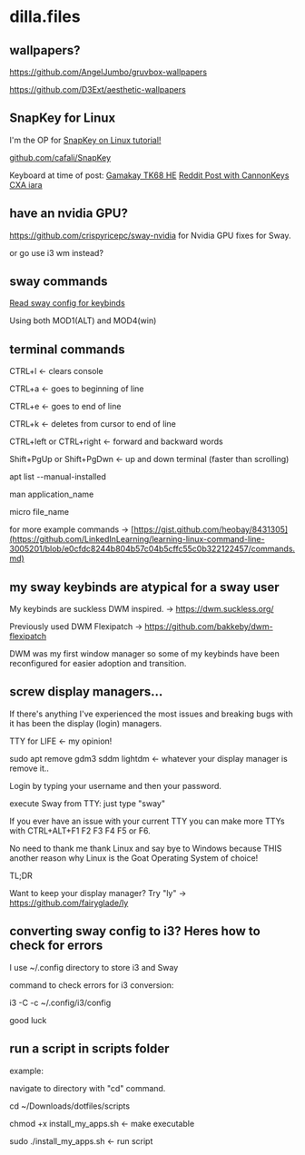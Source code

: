 # dilla.files

wallpapers?
-----------------------------------------------------------------------------------------

https://github.com/AngelJumbo/gruvbox-wallpapers

https://github.com/D3Ext/aesthetic-wallpapers

SnapKey for Linux
-----------------------------------------------------------------------------------------

I'm the OP for [SnapKey on Linux tutorial!](https://github.com/cafali/SnapKey/wiki/Setup-Linux)

[github.com/cafali/SnapKey](https://github.com/cafali/SnapKey)

Keyboard at time of post: [Gamakay TK68 HE](https://gamakay.com/products/gamakay-tk68-he-65-hall-effect-wireless-custom-keyboard?variant=43840647463101)
[Reddit Post with CannonKeys CXA iara](https://www.reddit.com/r/MechanicalKeyboards/comments/1dlecqk/gamakay_tk68_he_cannonkeys_cxa_lara/)

have an nvidia GPU?
-----------------------------------------------------------------------------------------

https://github.com/crispyricepc/sway-nvidia for Nvidia GPU fixes for Sway.

or go use i3 wm instead?

sway commands
-----------------------------------------------------------------------------------------

[Read sway config for keybinds](https://github.com/Dillacorn/dotfiles/blob/caf426ab0752ec1d72704f42f81f8dfa4ac39a59/config/sway/config)

Using both MOD1(ALT) and MOD4(win)

terminal commands
-----------------------------------------------------------------------------------------

CTRL+l <- clears console

CTRL+a <- goes to beginning of line

CTRL+e <- goes to end of line

CTRL+k <- deletes from cursor to end of line

CTRL+left or CTRL+right <- forward and backward words

Shift+PgUp or Shift+PgDwn <- up and down terminal (faster than scrolling)

apt list --manual-installed

man application_name

micro file_name

for more example commands -> [https://gist.github.com/heobay/8431305](https://github.com/LinkedInLearning/learning-linux-command-line-3005201/blob/e0cfdc8244b804b57c04b5cffc55c0b322122457/commands.md)

my sway keybinds are atypical for a sway user
-----------------------------------------------------------------------------------------

My keybinds are suckless DWM inspired. -> https://dwm.suckless.org/

Previously used DWM Flexipatch -> https://github.com/bakkeby/dwm-flexipatch

DWM was my first window manager so some of my keybinds have been reconfigured for easier adoption and transition.

screw display managers...
-----------------------------------------------------------------------------------------

If there's anything I've experienced the most issues and breaking bugs with it has been the display (login) managers.

TTY for LIFE <- my opinion!

sudo apt remove gdm3 sddm lightdm <- whatever your display manager is remove it..

Login by typing your username and then your password.

execute Sway from TTY: just type "sway"

If you ever have an issue with your current TTY you can make more TTYs with CTRL+ALT+F1 F2 F3 F4 F5 or F6.

No need to thank me thank Linux and say bye to Windows because THIS another reason why Linux is the Goat Operating System of choice!

TL;DR

Want to keep your display manager? Try "ly" -> https://github.com/fairyglade/ly

converting sway config to i3? Heres how to check for errors
-----------------------------------------------------------------------------------------

I use ~/.config directory to store i3 and Sway

command to check errors for i3 conversion:

i3 -C -c ~/.config/i3/config

good luck

run a script in scripts folder
-----------------------------------------------------------------------------------------

example:

navigate to directory with "cd" command.

cd ~/Downloads/dotfiles/scripts

chmod +x install_my_apps.sh     <- make executable

sudo ./install_my_apps.sh       <- run script
